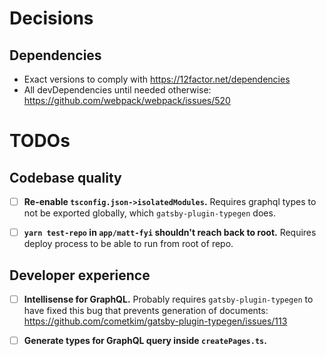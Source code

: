 # Decisions

## Dependencies

- Exact versions to comply with https://12factor.net/dependencies
- All devDependencies until needed otherwise: https://github.com/webpack/webpack/issues/520

# TODOs

## Codebase quality

- [ ] **Re-enable `tsconfig.json->isolatedModules`.** Requires graphql types to not be exported globally, which `gatsby-plugin-typegen` does.

- [ ] **`yarn test-repo` in `app/matt-fyi` shouldn't reach back to root.** Requires deploy process to be able to run from root of repo.

## Developer experience

- [ ] **Intellisense for GraphQL.** Probably requires `gatsby-plugin-typegen` to have fixed this bug that prevents generation of documents: https://github.com/cometkim/gatsby-plugin-typegen/issues/113

- [ ] **Generate types for GraphQL query inside `createPages.ts`.**
